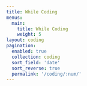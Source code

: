 ```yaml
---
title: While Coding
menus:
  main:
    title: While Coding
    weight: 5
layout: coding
pagination: 
  enabled: true
  collection: coding
  sort_field: 'date'
  sort_reverse: true
  permalink: '/coding/:num/'
---
```

